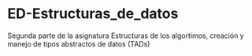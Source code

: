 # ED-Estructuras_de_datos
Segunda parte de la asignatura Estructuras de los algortimos, creación y manejo de tipos abstractos de datos (TADs)
